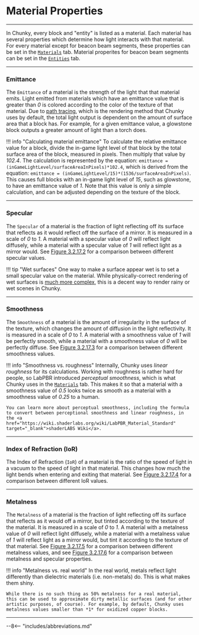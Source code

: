 # Material Properties

---

In Chunky, every block and "entity" is listed as a material. Each material has several properties which determine how light interacts with that material. For every material except for beacon beam segments, these properties can be set in the [`Materials`](../../user_interface/render_controls/materials) tab. Material properites for beacon beam segments can be set in the [`Entities`](../../user_interface/render_controls/entities#beacon-beam-controls) tab.

---

### Emittance

The `Emittance` of a material is the strength of the light that that material emits. Light emitted from materials which have an emittance value that is greater than *0* is colored according to the color of the texture of that material. Due to [path tracing](../path_tracing), which is the rendering method that Chunky uses by default, the total light output is dependent on the amount of surface area that a block has. For example, for a given emittance value, a glowstone block outputs a greater amount of light than a torch does.

!!! info "Calculating material emittance"
    To calculate the relative emittance value for a block, divide the in-game light level of that block by the total surface area of the block, measured in pixels. Then multiply that value by *102.4*. The calculation is represented by the equation: `emittance = (inGameLightLevel/surfaceAreaInPixels)*102.4`, which is derived from the equation: `emittance = (inGameLightLevel/15)*(1536/surfaceAreaInPixels)`. This causes full blocks with an in-game light level of *15*, such as glowstone, to have an emittance value of *1*. Note that this value is only a simple calculation, and can be adjusted depending on the texture of the block.
    
---

### Specular

The `Specular` of a material is the fraction of light reflecting off its surface that reflects as it would reflect off the surface of a mirror. It is measured in a scale of *0* to *1*. A material with a specular value of *0* will reflect light diffusely, while a material with a specular value of *1* will reflect light as a mirror would. See [Figure 3.2.17.2](../../user_interface/render_controls/materials#figure-3-2-17-2) for a comparison between different specular values.

!!! tip "Wet surfaces"
    One way to make a surface appear wet is to set a small specular value on the material. While physically-correct rendering of wet surfaces is <a href="http://graphics.ucsd.edu/~henrik/papers/rendering_wet_materials/rendering_wet_materials_egwr99.pdf" target="_blank">much more complex</a>, this is a decent way to render rainy or wet scenes in Chunky.

---

### Smoothness

The `Smoothness` of a material is the amount of irregularity in the surface of the texture, which changes the amount of diffusion in the light reflectivity. It is measured in a scale of *0* to *1*. A material with a smoothness value of *1* will be perfectly smooth, while a material with a smoothness value of *0* will be perfectly diffuse. See [Figure 3.2.17.3](../../user_interface/render_controls/materials#figure-3-2-17-3) for a comparison between different smoothness values.

!!! info "Smoothness vs. roughness"
    Internally, Chunky uses *linear roughness* for its calculations. Working with roughness is rather hard for people, so LabPBR introduced *perceptual smoothness*, which is what Chunky uses in the [`Materials`](../../user_interface/render_controls/materials) tab. This makes it so that a material with a smoothness value of *0.5* looks twice as smooth as a material with a smoothness value of *0.25* to a human.
    
    You can learn more about perceptual smoothness, including the formula to convert between perceptional smoothness and linear roughness, in the <a href="https://wiki.shaderlabs.org/wiki/LabPBR_Material_Standard" target="_blank">shaderLABS Wiki</a>.

---

### Index of Refraction (IoR)

The Index of Refraction (`IoR`) of a material is the ratio of the speed of light in a vacuum to the speed of light in that material. This changes how much the light bends when entering and exiting that material. See [Figure 3.2.17.4](../../user_interface/render_controls/materials#figure-3-2-17-4) for a comparison between different IoR values.

---

### Metalness

The `Metalness` of a material is the fraction of light reflecting off its surface that reflects as it would off a mirror, but tinted according to the texture of the material. It is measured in a scale of *0* to *1*. A material with a metalness value of *0* will reflect light diffusely, while a material with a metalness value of *1* will reflect light as a mirror would, but tint it according to the texture of that material. See [Figure 3.2.17.5](../../user_interface/render_controls/materials#figure-3-2-17-5) for a comparison between different metalness values, and see [Figure 3.2.17.6](../../user_interface/render_controls/materials#figure-3-2-17-6) for a comparison between metalness and specular properties.

!!! info "Metalness vs. real world"
    In the real world, metals reflect light differently than dielectric materials (i.e. non-metals) do. This is what makes them shiny.

    While there is no such thing as 50% metalness for a real material, this can be used to approximate dirty metallic surfaces (and for other artistic purposes, of course). For example, by default, Chunky uses metalness values smaller than *1* for oxidized copper blocks.

---

--8<-- "includes/abbreviations.md"
